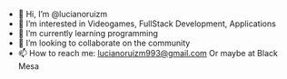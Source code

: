 - 👋 Hi, I’m @lucianoruizm
- 👀 I’m interested in Videogames, FullStack Development, Applications
- 🌱 I’m currently learning programming
- 💞️ I’m looking to collaborate on the community
- 📫 How to reach me: lucianoruizm993@gmail.com Or maybe at Black Mesa 

<!---
lucianoruizm/lucianoruizm is a ✨ special ✨ repository because its `README.md` (this file) appears on your GitHub profile.
You can click the Preview link to take a look at your changes.
--->
